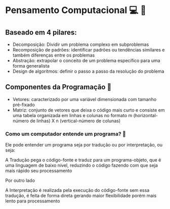 # Pensamento Computacional :computer: :thinking:





## Baseado em 4 pilares:



- Decomposição: Dividir um problema complexo em subproblemas
- Recomposição de padrões: identificar padrões ou tendências similares e também diferenças entre os problemas
- Abstração: extrapolar o conceito de um problema específico para uma forma generalista
- Design de algoritmos: definir o passo a passo da resolução do problema



## Componentes da Programação :1st_place_medal:



- Vetores: caracterizado por uma variável dimensionada com tamanho pré-fixado
- Matriz: conjunto de vetores que deixa o código mais curto e consiste em uma tabela organizada em linhas e colunas no formato m (horizontal-número de linhas) X n (vertical-número de colunas)



### Como um computador entende um programa? :traffic_light:

Ele pode entender um programa seja por tradução ou por interpretação, ou seja:

A Tradução pega o código-fonte e traduz para um programa-objeto, que é uma linguagem de baixo nível, reduzindo o código fazendo com que seja mais rápido seu processamento

Por outro lado

A Interpretação é realizada pela execução do código-fonte sem essa tradução, é feita de forma direta gerando maior flexibilidade porém mais lento para processamento 



